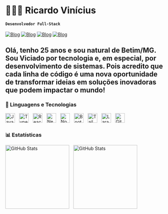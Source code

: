 # 👩🏻‍💻 Ricardo Vinícius

**`Desenvolvedor Full-Stack`**
<br/>
<br/>
[![Blog](https://img.shields.io/badge/Instagram-E4405F?style=for-the-badge&logo=instagram&logoColor=white)](https://www.instagram.com/ricardov7070?igsh=a2NhaHZ0aHQ2dmc2)
[![Blog](https://img.shields.io/badge/Facebook-1877F2?style=for-the-badge&logo=facebook&logoColor=white)](https://www.facebook.com/share/1AA1CzaEmZ/)
[![Blog](https://img.shields.io/badge/LinkedIn-0077B5?style=for-the-badge&logo=linkedin&logoColor=white)](https://www.linkedin.com/in/ricardo-vinicius-037780178/)
[![Blog](https://img.shields.io/badge/WhatsApp-25D366?style=for-the-badge&logo=whatsapp&logoColor=white)](https://api.whatsapp.com/send/?phone=%2B5531971696570&text&type=phone_number&app_absent=0&wame_ctl=1)

Olá, tenho 25 anos e sou natural de Betim/MG. Sou Viciado por tecnologia e, em especial, por desenvolvimento de sistemas.
Pois acredito que cada linha de código é uma nova oportunidade de transformar ideias em soluções inovadoras que podem impactar o mundo!
---

### 🤖 Linguagens e Tecnologias

<img 
    align="left" 
    alt="JavaScript" 
    title="JavaScript"
    width="30px" 
    style="padding-right: 10px;" 
    src="https://cdn.jsdelivr.net/gh/devicons/devicon@latest/icons/javascript/javascript-original.svg" 
/>
<img 
    align="left" 
    alt="TypeScript"
    title="TypeScript" 
    width="30px" 
    style="padding-right: 10px;" 
    src="https://cdn.jsdelivr.net/gh/devicons/devicon@latest/icons/typescript/typescript-original.svg" 
/>
<img 
    align="left" 
    alt="React"
    title="React" 
    width="30px" 
    style="padding-right: 10px;" 
    src="https://cdn.jsdelivr.net/gh/devicons/devicon@latest/icons/react/react-original.svg" 
/>
<img 
    align="left" 
    alt="Next.js" 
    title="Next.js"
    width="30px" 
    style="padding-right: 10px;" 
    src="https://cdn.jsdelivr.net/gh/devicons/devicon@latest/icons/php/php-original.svg" 
/>
<img 
    align="left" 
    alt="Node" 
    title="Node"
    width="30px" 
    style="padding-right: 10px;" 
    src="https://cdn.jsdelivr.net/gh/devicons/devicon@latest/icons/oracle/oracle-original.svg" 
/>
<img 
    align="left" 
    alt="Bootstrap"
    title="Bootstrap" 
    width="30px" 
    style="padding-right: 10px;" 
    src="https://cdn.jsdelivr.net/gh/devicons/devicon@latest/icons/bootstrap/bootstrap-original.svg" 
/>
<img 
    align="left" 
    alt="Tailwind" 
    title="Tailwind"
    width="30px" 
    style="padding-right: 10px;" 
    src="https://cdn.jsdelivr.net/gh/devicons/devicon@latest/icons/docker/docker-original.svg" 
/>

<img 
    align="left" 
    alt="Laravel" 
    title="Laravel"
    width="30px" 
    style="padding-right: 10px;" 
    src="https://cdn.jsdelivr.net/gh/devicons/devicon@latest/icons/laravel/laravel-original.svg" 
/>

<img 
    align="left" 
    alt="Git" 
    title="Git"
    width="30px" 
    style="padding-right: 10px;" 
    src="https://cdn.jsdelivr.net/gh/devicons/devicon@latest/icons/git/git-original.svg" 
/>


<br/>
<br/>

### 📊 Estatísticas

<img 
    align="left" 
    alt="GitHub Stats"
    height="200" 
    style="padding-right: 10px;" 
    src="https://github-readme-stats.vercel.app/api?username=Ricardov7070&show_icons=true&theme=tokyonight&include_all_commits=true&locale=pt-br" 
/>

<img 
    align="left" 
    alt="GitHub Stats"
    height="200" 
    style="padding-right: 10px;" 
    src="https://github-readme-stats.vercel.app/api/top-langs/?username=Ricardov7070&size_weight=0.5&count_weight=0.5&theme=tokyonight&layout=compact&include_all_commits=true&custom_title=Tecnologias&locale=pt-br&langs_count=10" 
/>


